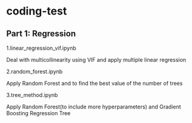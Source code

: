 # coding-test
## Part 1: Regression

1.linear_regression_vif.ipynb

Deal with multicollinearity using VIF and apply multiple linear regression

2.random_forest.ipynb

Apply Random Forest and to find the best value of the number of trees

3.tree_method.ipynb

Apply Random Forest(to include more hyperparameters) and Gradient Boosting Regression Tree